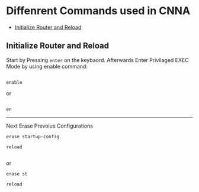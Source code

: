 # Diffenrent Commands used in CNNA
* [Initialize Router and Reload](#initialize-router-and-reload)

## Initialize Router and Reload
Start by Pressing `enter` on the keybaord. Afterwards Enter Privilaged EXEC Mode by using enable command:
```console

enable

```
or
```console

en

```
<hr/>

Next Erase Prevoius Configurations
```console
erase startup-config

reload


```
or
```console
erase st

reload


```
